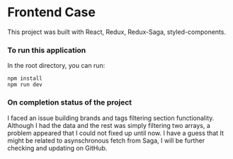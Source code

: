 # Frontend Case
This project was built with React, Redux, Redux-Saga, styled-components.

### To run this application
In the root directory, you can run:

```
npm install
npm run dev
```

### On completion status of the project
I faced an issue building brands and tags filtering section functionality. Although I had the data and the rest was simply filtering two arrays, a problem appeared that I could not fixed up until now. I have a guess that It might be related to asynschronous fetch from Saga, I will be further checking and updating on GitHub.